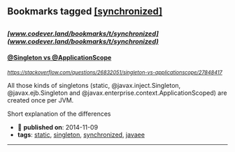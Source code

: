 ## Bookmarks tagged [[synchronized]](https://www.codever.land/search?q=[synchronized])

_<sup><sup>[www.codever.land/bookmarks/t/synchronized](www.codever.land/bookmarks/t/synchronized)</sup></sup>_
---
#### [@Singleton vs @ApplicationScope](https://stackoverflow.com/questions/26832051/singleton-vs-applicationscope/27848417)
_<sup>https://stackoverflow.com/questions/26832051/singleton-vs-applicationscope/27848417</sup>_

All those kinds of singletons (static, @javax.inject.Singleton, @javax.ejb.Singleton and @javax.enterprise.context.ApplicationScoped) are created once per JVM.

Short explanation of the differences
* :calendar: **published on**: 2014-11-09
* **tags**: [static](../tagged/static.md), [singleton](../tagged/singleton.md), [synchronized](../tagged/synchronized.md), [javaee](../tagged/javaee.md)
---
